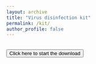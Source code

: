 ```yaml
---
layout: archive
title: "Virus disinfection kit"
permalink: /kit/
author_profile: false
---
```


<head>
<!-- Global site tag (gtag.js) - Google Analytics -->
<script async src="https://www.googletagmanager.com/gtag/js?id=UA-157295670-1"></script>
<script>
  window.dataLayer = window.dataLayer || [];
  function gtag(){dataLayer.push(arguments);}
  gtag('js', new Date());

  gtag('config', 'UA-157295670-1');
</script>


<br><a href="https://workupload.com/start/rsUfpUyq4du"><button>Click here to start the download</button></a>
